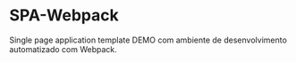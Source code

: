 # SPA-Webpack
Single page application template DEMO com ambiente de desenvolvimento automatizado com Webpack.
